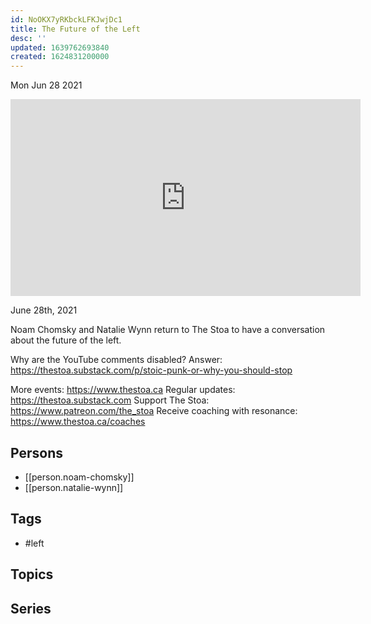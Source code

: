 ```yaml
---
id: NoOKX7yRKbckLFKJwjDc1
title: The Future of the Left
desc: ''
updated: 1639762693840
created: 1624831200000
---
```





Mon Jun 28 2021

<iframe width="560" height="315" src="https://www.youtube.com/embed/WAnG0gnp1sA" title="The Future of the Left w/ Noam Chomsky and Natalie Wynn (ContraPoints)" frameborder="0" allow="accelerometer; autoplay; clipboard-write; encrypted-media; gyroscope; picture-in-picture" allowfullscreen ></iframe>

June 28th, 2021

Noam Chomsky and Natalie Wynn return to The Stoa to have a conversation about the future of the left. 

Why are the YouTube comments disabled? Answer: https://thestoa.substack.com/p/stoic-punk-or-why-you-should-stop

More events: https://www.thestoa.ca
Regular updates: https://thestoa.substack.com
Support The Stoa: https://www.patreon.com/the_stoa
Receive coaching with resonance: https://www.thestoa.ca/coaches

## Persons

- [[person.noam-chomsky]]
- [[person.natalie-wynn]]

## Tags

- #left

## Topics



## Series




